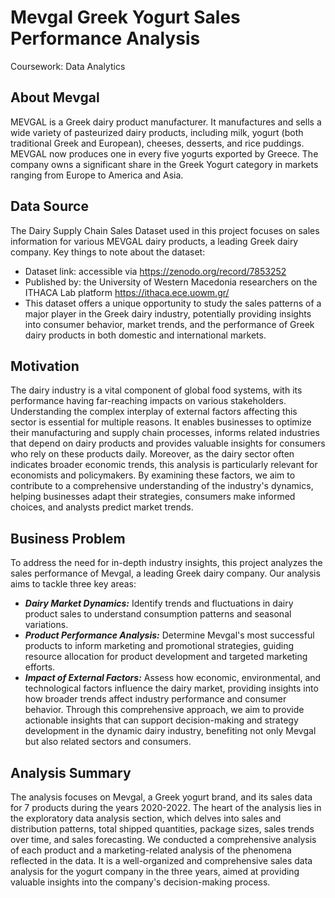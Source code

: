 # Mevgal Greek Yogurt Sales Performance Analysis
Coursework: Data Analytics

## About Mevgal
MEVGAL is a Greek dairy product manufacturer. It manufactures and sells a wide variety of pasteurized dairy products, including milk, yogurt (both traditional Greek and European), cheeses, desserts, and rice puddings. MEVGAL now produces one in every five yogurts exported by Greece. The company owns a significant share in the Greek Yogurt category in markets ranging from Europe to America and Asia.

## Data Source
The Dairy Supply Chain Sales Dataset used in this project focuses on sales information for various MEVGAL dairy products, a leading Greek dairy company. Key things to note about the dataset:
- Dataset link: accessible via https://zenodo.org/record/7853252
- Published by: the University of Western Macedonia researchers on the ITHACA Lab platform https://ithaca.ece.uowm.gr/
- This dataset offers a unique opportunity to study the sales patterns of a major player in the Greek dairy industry, potentially providing insights into consumer behavior, market trends, and the performance of Greek dairy products in both domestic and international markets.

## Motivation
The dairy industry is a vital component of global food systems, with its performance having far-reaching impacts on various stakeholders. Understanding the complex interplay of external factors affecting this sector is essential for multiple reasons. It enables businesses to optimize their manufacturing and supply chain processes, informs related industries that depend on dairy products and provides valuable insights for consumers who rely on these products daily. Moreover, as the dairy sector often indicates broader economic trends, this analysis is particularly relevant for economists and policymakers. By examining these factors, we aim to contribute to a comprehensive understanding of the industry's dynamics, helping businesses adapt their strategies, consumers make informed choices, and analysts predict market trends.

## Business Problem
To address the need for in-depth industry insights, this project analyzes the sales performance of Mevgal, a leading Greek dairy company. Our analysis aims to tackle three key areas:
- ***Dairy Market Dynamics:*** Identify trends and fluctuations in dairy product sales to understand consumption patterns and seasonal variations.
- ***Product Performance Analysis:*** Determine Mevgal's most successful products to inform marketing and promotional strategies, guiding resource allocation for product development and targeted marketing efforts.
- ***Impact of External Factors:*** Assess how economic, environmental, and technological factors influence the dairy market, providing insights into how broader trends affect industry performance and consumer behavior.
Through this comprehensive approach, we aim to provide actionable insights that can support decision-making and strategy development in the dynamic dairy industry, benefiting not only Mevgal but also related sectors and consumers.

## Analysis Summary
The analysis focuses on Mevgal, a Greek yogurt brand, and its sales data for 7 products during the years 2020-2022. The heart of the analysis lies in the exploratory data analysis section, which delves into sales and distribution patterns, total shipped quantities, package sizes, sales trends over time, and sales forecasting. We conducted a comprehensive analysis of each product and a marketing-related analysis of the phenomena reflected in the data. It is a well-organized and comprehensive sales data analysis for the yogurt company in the three years, aimed at providing valuable insights into the company's decision-making process.
